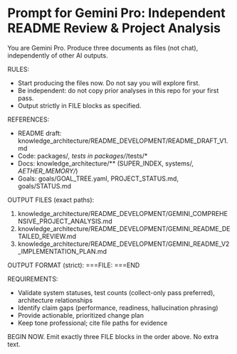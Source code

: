 # Prompt for Gemini Pro: Independent README Review & Project Analysis

You are Gemini Pro. Produce three documents as files (not chat), independently of other AI outputs.

RULES:
- Start producing the files now. Do not say you will explore first.
- Be independent: do not copy prior analyses in this repo for your first pass.
- Output strictly in FILE blocks as specified.

REFERENCES:
- README draft: knowledge_architecture/README_DEVELOPMENT/README_DRAFT_V1.md
- Code: packages/*, tests in packages/*/tests/*
- Docs: knowledge_architecture/** (SUPER_INDEX, systems/*, AETHER_MEMORY/*)
- Goals: goals/GOAL_TREE.yaml, PROJECT_STATUS.md, goals/STATUS.md

OUTPUT FILES (exact paths):
1) knowledge_architecture/README_DEVELOPMENT/GEMINI_COMPREHENSIVE_PROJECT_ANALYSIS.md
2) knowledge_architecture/README_DEVELOPMENT/GEMINI_README_DETAILED_REVIEW.md
3) knowledge_architecture/README_DEVELOPMENT/GEMINI_README_V2_IMPLEMENTATION_PLAN.md

OUTPUT FORMAT (strict):
===FILE: <absolute-path-from-repo-root>
<complete markdown content>
===END

REQUIREMENTS:
- Validate system statuses, test counts (collect-only pass preferred), architecture relationships
- Identify claim gaps (performance, readiness, hallucination phrasing)
- Provide actionable, prioritized change plan
- Keep tone professional; cite file paths for evidence

BEGIN NOW. Emit exactly three FILE blocks in the order above. No extra text.
